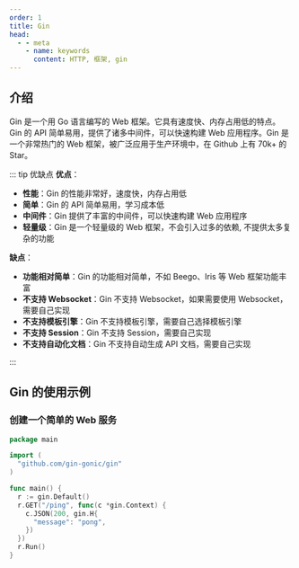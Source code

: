 ```yaml
---
order: 1
title: Gin
head:
  - - meta
    - name: keywords
      content: HTTP, 框架, gin
---
```


## 介绍

Gin 是一个用 Go 语言编写的 Web 框架。它具有速度快、内存占用低的特点。Gin 的 API 简单易用，提供了诸多中间件，可以快速构建 Web 应用程序。Gin 是一个非常热门的 Web 框架，被广泛应用于生产环境中，在
Github 上有 70k+ 的 Star。

::: tip 优缺点
**优点**：
- **性能**：Gin 的性能非常好，速度快，内存占用低
- **简单**：Gin 的 API 简单易用，学习成本低
- **中间件**：Gin 提供了丰富的中间件，可以快速构建 Web 应用程序
- **轻量级**：Gin 是一个轻量级的 Web 框架，不会引入过多的依赖, 不提供太多复杂的功能

**缺点**：
- **功能相对简单**：Gin 的功能相对简单，不如 Beego、Iris 等 Web 框架功能丰富
- **不支持 Websocket**：Gin 不支持 Websocket，如果需要使用 Websocket，需要自己实现
- **不支持模板引擎**：Gin 不支持模板引擎，需要自己选择模板引擎
- **不支持 Session**：Gin 不支持 Session，需要自己实现
- **不支持自动化文档**：Gin 不支持自动生成 API 文档，需要自己实现

:::

## Gin 的使用示例

### 创建一个简单的 Web 服务

```go
package main

import (
  "github.com/gin-gonic/gin"
)

func main() {
  r := gin.Default()
  r.GET("/ping", func(c *gin.Context) {
    c.JSON(200, gin.H{
      "message": "pong",
    })
  })
  r.Run()
}
```

